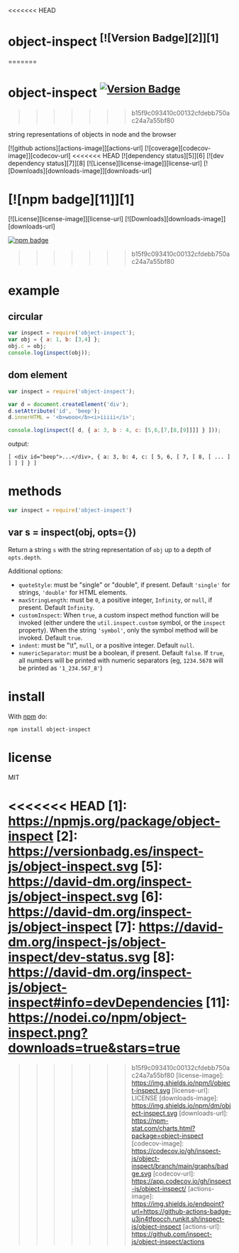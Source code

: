 <<<<<<< HEAD
# object-inspect <sup>[![Version Badge][2]][1]</sup>
=======
# object-inspect <sup>[![Version Badge][npm-version-svg]][package-url]</sup>
>>>>>>> b15f9c093410c00132cfdebb750ac24a7a55bf80

string representations of objects in node and the browser

[![github actions][actions-image]][actions-url]
[![coverage][codecov-image]][codecov-url]
<<<<<<< HEAD
[![dependency status][5]][6]
[![dev dependency status][7]][8]
[![License][license-image]][license-url]
[![Downloads][downloads-image]][downloads-url]

[![npm badge][11]][1]
=======
[![License][license-image]][license-url]
[![Downloads][downloads-image]][downloads-url]

[![npm badge][npm-badge-png]][package-url]
>>>>>>> b15f9c093410c00132cfdebb750ac24a7a55bf80

# example

## circular

``` js
var inspect = require('object-inspect');
var obj = { a: 1, b: [3,4] };
obj.c = obj;
console.log(inspect(obj));
```

## dom element

``` js
var inspect = require('object-inspect');

var d = document.createElement('div');
d.setAttribute('id', 'beep');
d.innerHTML = '<b>wooo</b><i>iiiii</i>';

console.log(inspect([ d, { a: 3, b : 4, c: [5,6,[7,[8,[9]]]] } ]));
```

output:

```
[ <div id="beep">...</div>, { a: 3, b: 4, c: [ 5, 6, [ 7, [ 8, [ ... ] ] ] ] } ]
```

# methods

``` js
var inspect = require('object-inspect')
```

## var s = inspect(obj, opts={})

Return a string `s` with the string representation of `obj` up to a depth of `opts.depth`.

Additional options:
  - `quoteStyle`: must be "single" or "double", if present. Default `'single'` for strings, `'double'` for HTML elements.
  - `maxStringLength`: must be `0`, a positive integer, `Infinity`, or `null`, if present. Default `Infinity`.
  - `customInspect`: When `true`, a custom inspect method function will be invoked (either undere the `util.inspect.custom` symbol, or the `inspect` property). When the string `'symbol'`, only the symbol method will be invoked. Default `true`.
  - `indent`: must be "\t", `null`, or a positive integer. Default `null`.
  - `numericSeparator`: must be a boolean, if present. Default `false`. If `true`, all numbers will be printed with numeric separators (eg, `1234.5678` will be printed as `'1_234.567_8'`)

# install

With [npm](https://npmjs.org) do:

```
npm install object-inspect
```

# license

MIT

<<<<<<< HEAD
[1]: https://npmjs.org/package/object-inspect
[2]: https://versionbadg.es/inspect-js/object-inspect.svg
[5]: https://david-dm.org/inspect-js/object-inspect.svg
[6]: https://david-dm.org/inspect-js/object-inspect
[7]: https://david-dm.org/inspect-js/object-inspect/dev-status.svg
[8]: https://david-dm.org/inspect-js/object-inspect#info=devDependencies
[11]: https://nodei.co/npm/object-inspect.png?downloads=true&stars=true
=======
[package-url]: https://npmjs.org/package/object-inspect
[npm-version-svg]: https://versionbadg.es/inspect-js/object-inspect.svg
[deps-svg]: https://david-dm.org/inspect-js/object-inspect.svg
[deps-url]: https://david-dm.org/inspect-js/object-inspect
[dev-deps-svg]: https://david-dm.org/inspect-js/object-inspect/dev-status.svg
[dev-deps-url]: https://david-dm.org/inspect-js/object-inspect#info=devDependencies
[npm-badge-png]: https://nodei.co/npm/object-inspect.png?downloads=true&stars=true
>>>>>>> b15f9c093410c00132cfdebb750ac24a7a55bf80
[license-image]: https://img.shields.io/npm/l/object-inspect.svg
[license-url]: LICENSE
[downloads-image]: https://img.shields.io/npm/dm/object-inspect.svg
[downloads-url]: https://npm-stat.com/charts.html?package=object-inspect
[codecov-image]: https://codecov.io/gh/inspect-js/object-inspect/branch/main/graphs/badge.svg
[codecov-url]: https://app.codecov.io/gh/inspect-js/object-inspect/
[actions-image]: https://img.shields.io/endpoint?url=https://github-actions-badge-u3jn4tfpocch.runkit.sh/inspect-js/object-inspect
[actions-url]: https://github.com/inspect-js/object-inspect/actions
